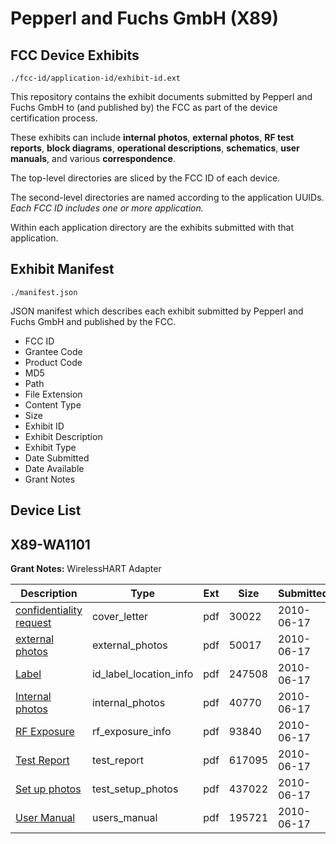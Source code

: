 # Pepperl and Fuchs GmbH (X89)
## FCC Device Exhibits

```
./fcc-id/application-id/exhibit-id.ext
```

This repository contains the exhibit documents submitted by Pepperl and Fuchs GmbH to (and published by) the FCC as part of the device certification process.

These exhibits can include **internal photos**, **external photos**, **RF test reports**, **block diagrams**, **operational descriptions**, **schematics**, **user manuals**, and various **correspondence**.

The top-level directories are sliced by the FCC ID of each device.

The second-level directories are named according to the application UUIDs. *Each FCC ID includes one or more application.*

Within each application directory are the exhibits submitted with that application. 

## Exhibit Manifest

```
./manifest.json
```

JSON manifest which describes each exhibit submitted by Pepperl and Fuchs GmbH and published by the FCC.

- FCC ID
- Grantee Code
- Product Code
- MD5
- Path
- File Extension
- Content Type
- Size
- Exhibit ID
- Exhibit Description
- Exhibit Type
- Date Submitted
- Date Available
- Grant Notes

## Device List
## X89-WA1101
**Grant Notes:** WirelessHART Adapter

| Description | Type | Ext | Size | Submitted | Available |
| ----------- | ---- | --- | ---- | --------- | --------- |
| [confidentiality request](X89-WA1101/6ccd540d502dcdc23f1c405f4f8a6079/1298006.pdf) | cover_letter | pdf | 30022 | 2010-06-17 | 2010-06-17 |
| [external photos](X89-WA1101/6ccd540d502dcdc23f1c405f4f8a6079/1297997.pdf) | external_photos | pdf | 50017 | 2010-06-17 | 2010-06-17 |
| [Label](X89-WA1101/6ccd540d502dcdc23f1c405f4f8a6079/1297998.pdf) | id_label_location_info | pdf | 247508 | 2010-06-17 | 2010-06-17 |
| [Internal photos](X89-WA1101/6ccd540d502dcdc23f1c405f4f8a6079/1297999.pdf) | internal_photos | pdf | 40770 | 2010-06-17 | 2010-06-17 |
| [RF Exposure](X89-WA1101/6ccd540d502dcdc23f1c405f4f8a6079/1298005.pdf) | rf_exposure_info | pdf | 93840 | 2010-06-17 | 2010-06-17 |
| [Test Report](X89-WA1101/6ccd540d502dcdc23f1c405f4f8a6079/1298002.pdf) | test_report | pdf | 617095 | 2010-06-17 | 2010-06-17 |
| [Set up photos](X89-WA1101/6ccd540d502dcdc23f1c405f4f8a6079/1298004.pdf) | test_setup_photos | pdf | 437022 | 2010-06-17 | 2010-06-17 |
| [User Manual](X89-WA1101/6ccd540d502dcdc23f1c405f4f8a6079/1298003.pdf) | users_manual | pdf | 195721 | 2010-06-17 | 2010-06-17 |
